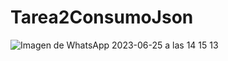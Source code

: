 # Tarea2ConsumoJson
![Imagen de WhatsApp 2023-06-25 a las 14 15 13](https://github.com/gochoag/Tarea2ConsumoJson/assets/107816550/3c912d26-0f17-410f-9d53-be7415e91af4)
